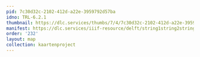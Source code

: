 ```yaml
---
pid: 7c30d32c-2102-412d-a22e-3959792d57ba
idno: TRL-6.2.1
thumbnail: https://dlc.services/thumbs/7/4/7c30d32c-2102-412d-a22e-3959792d57ba/full/400,339/0/default.jpg
manifest: https://dlc.services/iiif-resource/delft/string1string2string3/kaartenproject-2007/TRL-6.2.1
order: '232'
layout: map
collection: kaartenproject
---
```

